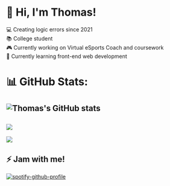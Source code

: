# 🚀 Hi, I'm Thomas!
💻 Creating logic errors since 2021<br>📚 College student<br>🎮 Currently working on Virtual eSports Coach and coursework<br>🌱 Currently learning front-end web development
# 📊 GitHub Stats:
![Thomas's GitHub stats](https://github-readme-stats.vercel.app/api?username=tsa7&theme=transparent&show_icons=true)
---
![](https://github-profile-trophy.vercel.app/?username=tsa7&theme=transparent&no-frame=false&no-bg=true&margin-w=4)
---
[![](https://visitcount.itsvg.in/api?id=tsa7&icon=0&color=1)](https://visitcount.itsvg.in)
## ⚡ Jam with me!
[![spotify-github-profile](https://spotify-github-profile.vercel.app/api/view?uid=eg0o54vfgdcynpacy48818rpt&cover_image=true&theme=natemoo-re&show_offline=true&background_color=121212&interchange=true&bar_color=53b14f&bar_color_cover=true)](https://spotify-github-profile.vercel.app/api/view?uid=eg0o54vfgdcynpacy48818rpt&redirect=true)
